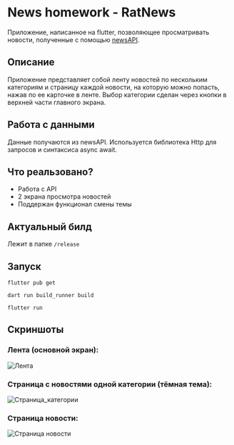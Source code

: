 # News homework - RatNews

Приложение, написанное на flutter, позволяющее просматривать новости, полученные с помощью [newsAPI](https://newsapi.org/).

## Описание

Приложение представляет собой ленту новостей по нескольким категориям и страницу каждой новости, на которую можно попасть, нажав по ее карточке в ленте.
Выбор категории сделан через кнопки в верхней части главного экрана.

## Работа с данными

Данные получаются из newsAPI. Используется библиотека Http для запросов и синтаксиса async await.


## Что реальзовано?

- Работа с API
- 2 экрана просмотра новостей
- Поддержан функционал смены темы

## Актуальный билд
Лежит в папке `/release`

## Запуск

```terminal
flutter pub get
```

```terminal
dart run build_runner build 
```

```terminal
flutter run
```

## Скриншоты

### Лента (основной экран):

![Лента](./screenshots/first.jpg)

### Страница с новостями одной категории (тёмная тема):

![Страница_категории](./screenshots/second.jpg)


### Страница новости:

![Страница новости](./screenshots/third.jpg)
